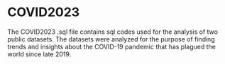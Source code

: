 # COVID2023
The COVID2023 .sql file contains sql codes used for the analysis of two public datasets.
The datasets were analyzed for the purpose of finding trends and insights about the COVID-19
pandemic that has plagued the world since late 2019.
